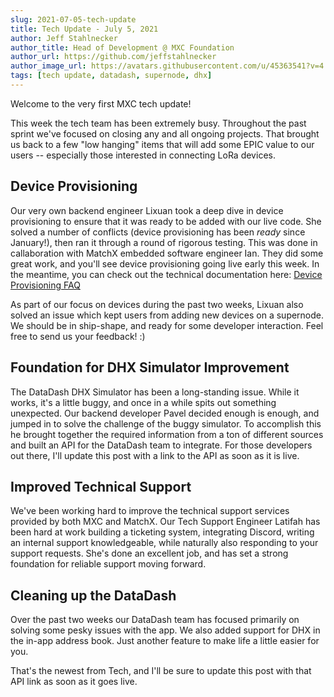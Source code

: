 ```yaml
---
slug: 2021-07-05-tech-update
title: Tech Update - July 5, 2021
author: Jeff Stahlnecker
author_title: Head of Development @ MXC Foundation
author_url: https://github.com/jeffstahlnecker
author_image_url: https://avatars.githubusercontent.com/u/45363541?v=4
tags: [tech update, datadash, supernode, dhx]
---
```


Welcome to the very first MXC tech update!

This week the tech team has been extremely busy. Throughout the past sprint we've focused on closing any and all ongoing projects. That brought us back to a few "low hanging" items that will add some EPIC value to our users -- especially those interested in connecting LoRa devices. 

## Device Provisioning
Our very own backend engineer Lixuan took a deep dive in device provisioning to ensure that it was ready to be added with our live code. She solved a number of conflicts (device provisioning has been *ready* since January!), then ran it through a round of rigorous testing. This was done in callaboration with MatchX embedded software engineer Ian. They did some great work, and you'll see device provisioning going live early this week. In the meantime, you can check out the technical documentation here: [Device Provisioning FAQ](/tutorials/deviceds/provisioning)

As part of our focus on devices during the past two weeks, Lixuan also solved an issue which kept users from adding new devices on a supernode. We should be in ship-shape, and ready for some developer interaction. Feel free to send us your feedback! :) 

## Foundation for DHX Simulator Improvement
The DataDash DHX Simulator has been a long-standing issue. While it works, it's a little buggy, and once in a while spits out something unexpected. Our backend developer Pavel decided enough is enough, and jumped in to solve the challenge of the buggy simulator. To accomplish this he brought together the required information from a ton of different sources and built an API for the DataDash team to integrate. For those developers out there, I'll update this post with a link to the API as soon as it is live. 

## Improved Technical Support
We've been working hard to improve the technical support services provided by both MXC and MatchX. Our Tech Support Engineer Latifah has been hard at work building a ticketing system, integrating Discord, writing an internal support knowledgeable, while naturally also responding to your support requests. She's done an excellent job, and has set a strong foundation for reliable support moving forward.

## Cleaning up the DataDash
Over the past two weeks our DataDash team has focused primarily on solving some pesky issues with the app. We also added support for DHX in the in-app address book. Just another feature to make life a little easier for you. 

That's the newest from Tech, and I'll be sure to update this post with that API link as soon as it goes live. 